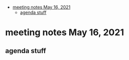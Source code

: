 - [meeting notes May 16, 2021](#orga6990c9)
  - [agenda stuff](#org4cf6572)


<a id="orga6990c9"></a>

# meeting notes May 16, 2021


<a id="org4cf6572"></a>

## agenda stuff
